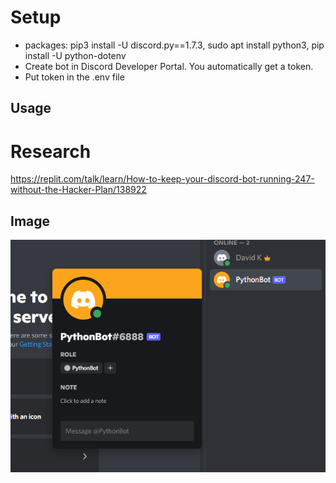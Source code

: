 # Setup
- packages: pip3 install -U discord.py==1.7.3, sudo apt install python3, pip install -U python-dotenv
- Create bot in Discord Developer Portal. You automatically get a token.
- Put token in the .env file
## Usage
# Research
https://replit.com/talk/learn/How-to-keep-your-discord-bot-running-247-without-the-Hacker-Plan/138922

## Image
![Discord Bot](Images/DiscordBot.png)

